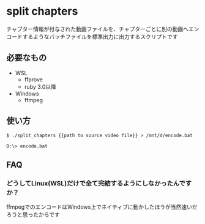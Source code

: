 # split chapters

チャプター情報が付与された動画ファイルを、チャプターごとに別の動画へエンコードするようなバッチファイルを標準出力に出力するスクリプトです

## 必要なもの
- WSL
  - ffprove
  - ruby 3.0以降
- Windows
  - ffmpeg  

## 使い方

``` shell
$ ./split_chapters {{path to source video file}} > /mnt/d/encode.bat
```
``` dos
D:\> encode.bat
```

## FAQ
### どうしてLinux(WSL)だけで全て完結するようにしなかったんですか？

ffmpegでのエンコードはWindows上でネイティブに動かしたほうが当然速いだろうと思ったからです
